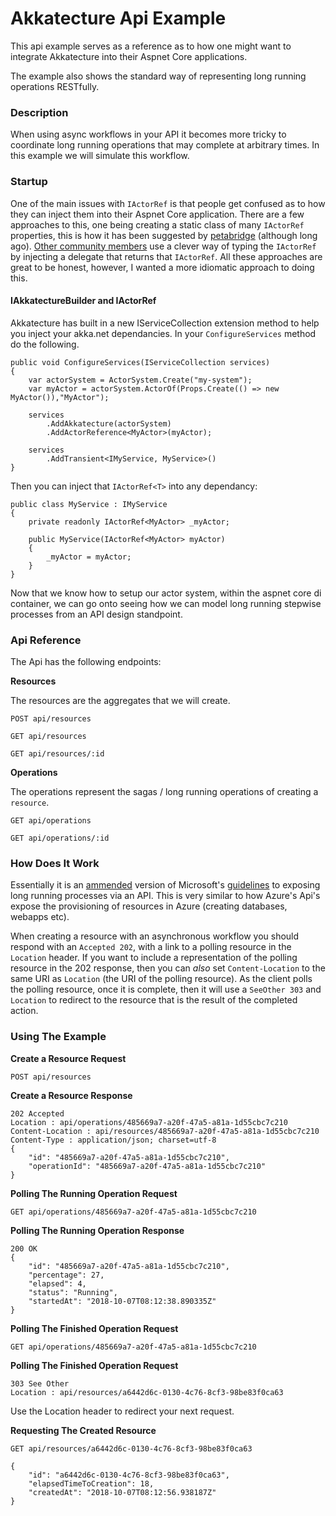 # Akkatecture Api Example

This api example serves as a reference as to how one might want to integrate Akkatecture into their Aspnet Core applications.

The example also shows the standard way of representing long running operations RESTfully.

### Description

When using async workflows in your API it becomes more tricky to coordinate long running operations that may complete at arbitrary times. In this example we will simulate this workflow.

### Startup

One of the main issues with `IActorRef` is that people get confused as to how they can inject them into their Aspnet Core application. There are a few approaches to this, one being creating a static class of many `IActorRef` properties, this is how it has been suggested by [petabridge](https://petabridge.com/blog/akkadotnet-aspnet/) (although long ago). [Other community members](https://havret.io/akka-net-asp-net-core) use a clever way of typing the `IActorRef` by injecting a delegate that returns that `IActorRef`. All these approaches are great to be honest, however, I wanted a more idiomatic approach to doing this. 

#### IAkkatectureBuilder and IActorRef<T>

Akkatecture has built in a new IServiceCollection extension method to help you inject your akka.net dependancies. In your `ConfigureServices` method do the following.

```
public void ConfigureServices(IServiceCollection services)
{
    var actorSystem = ActorSystem.Create("my-system");
    var myActor = actorSystem.ActorOf(Props.Create(() => new MyActor()),"MyActor");

    services
        .AddAkkatecture(actorSystem)
        .AddActorReference<MyActor>(myActor);

    services
        .AddTransient<IMyService, MyService>()
}

```

Then you can inject that `IActorRef<T>` into any dependancy:

```
public class MyService : IMyService
{
    private readonly IActorRef<MyActor> _myActor;

    public MyService(IActorRef<MyActor> myActor)
    {
        _myActor = myActor;
    }
}
```

Now that we know how to setup our actor system, within the aspnet core di container, we can go onto seeing how we can model long running stepwise processes from an API design standpoint.

### Api Reference

The Api has the following endpoints:

**Resources**

The resources are the aggregates that we will create.

`POST api/resources`

`GET api/resources`

`GET api/resources/:id`

**Operations**

The operations represent the sagas / long running operations of creating a `resource`.

`GET api/operations`

`GET api/operations/:id`

### How Does It Work

Essentially it is an [ammended](https://github.com/Microsoft/api-guidelines/issues/10) version of Microsoft's [guidelines](https://github.com/Microsoft/api-guidelines/blob/vNext/Guidelines.md#13-long-running-operations) to exposing long running processes via an API. This is very similar to how Azure's Api's expose the provisioning of resources in Azure (creating databases, webapps etc).

When creating a resource with an asynchronous workflow you should respond with an `Accepted 202`, with a link to a polling resource in the `Location` header.  If you want to include a representation of the polling resource in the 202 response, then you can *also* set `Content-Location` to the same URI as `Location` (the URI of the polling resource).  As the client polls the polling resource, once it is complete, then it will use a `SeeOther 303` and `Location` to redirect to the resource that is the result of the completed action.


### Using The Example

**Create a Resource Request**
```
POST api/resources
```
**Create a Resource Response**
```
202 Accepted
Location : api/operations/485669a7-a20f-47a5-a81a-1d55cbc7c210
Content-Location : api/resources/485669a7-a20f-47a5-a81a-1d55cbc7c210
Content-Type : application/json; charset=utf-8
{
    "id": "485669a7-a20f-47a5-a81a-1d55cbc7c210",
    "operationId": "485669a7-a20f-47a5-a81a-1d55cbc7c210"
}
```

**Polling The Running Operation Request**

```
GET api/operations/485669a7-a20f-47a5-a81a-1d55cbc7c210
```
**Polling The Running Operation Response**
```
200 OK
{
    "id": "485669a7-a20f-47a5-a81a-1d55cbc7c210",
    "percentage": 27,
    "elapsed": 4,
    "status": "Running",
    "startedAt": "2018-10-07T08:12:38.890335Z"
}
```
**Polling The Finished Operation Request**
```
GET api/operations/485669a7-a20f-47a5-a81a-1d55cbc7c210
```

**Polling The Finished Operation Request**

```
303 See Other
Location : api/resources/a6442d6c-0130-4c76-8cf3-98be83f0ca63
```

Use the Location header to redirect your next request.

**Requesting The Created Resource**

```
GET api/resources/a6442d6c-0130-4c76-8cf3-98be83f0ca63
```

```
{
    "id": "a6442d6c-0130-4c76-8cf3-98be83f0ca63",
    "elapsedTimeToCreation": 18,
    "createdAt": "2018-10-07T08:12:56.938187Z"
}
```

